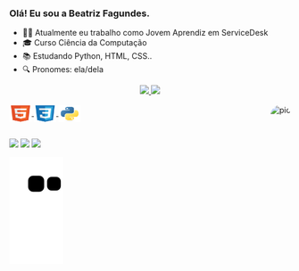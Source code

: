 ### Olá! Eu sou a Beatriz Fagundes.


- 👩‍💻 Atualmente eu trabalho como Jovem Aprendiz em ServiceDesk
- 🎓 Curso Ciência da Computação
- 📚 Estudando Python, HTML, CSS..
- 🔍 Pronomes: ela/dela

<div align="center">
  <a href="https://github.com/BeatrizFag">
  <img height="160em" src="https://github-readme-stats.vercel.app/api?username=BeatrizFag&show_icons=true&theme=slateorange&include_all_commits=true&count_private=true"/>
  <img height="150em" src="https://github-readme-stats.vercel.app/api/top-langs/?username=BeatrizFag&layout=compact&langs_count=7&theme=slateorange"/>
</div>
  
<div style="display: inline_block"><br>
  <img align="center" alt="HTML" height="30" width="40" src="https://raw.githubusercontent.com/devicons/devicon/master/icons/html5/html5-original.svg">
  <img align="center" alt="CSS" height="30" width="40" src="https://raw.githubusercontent.com/devicons/devicon/master/icons/css3/css3-original.svg">
  <img align="center" alt="Python" height="30" width="40" src="https://raw.githubusercontent.com/devicons/devicon/master/icons/python/python-original.svg">
  <img align="right" alt="pic" height="150" style="border-radius:50px;" src="https://media.discordapp.net/attachments/1022272085931864148/1022272164684120094/Captura_de_Tela_2022-09-21_as_19.23.39.png">
</div>

 ##
<div>
  <a href="https://instagram.com/beatrizsfag" target="_blank"><img src="https://img.shields.io/badge/-Instagram-%23E4405F?style=for-the-badge&logo=instagram&logoColor=white" target="_blank"></a>
  <a href = "mailto:fagundesbeatrizas@gmail.com"><img src="https://img.shields.io/badge/-Gmail-%23333?style=for-the-badge&logo=gmail&logoColor=white" target="_blank"></a>
  <a href="https://www.linkedin.com/in/beatriz-fagundess/" target="_blank"><img src="https://img.shields.io/badge/-LinkedIn-%230077B5?style=for-the-badge&logo=linkedin&logoColor=white" target="_blank"></a> 
  
   ![Snake animation](https://github.com/BeatrizFag/BeatrizFag/blob/output/github-contribution-grid-snake.svg)
  
 </div>
